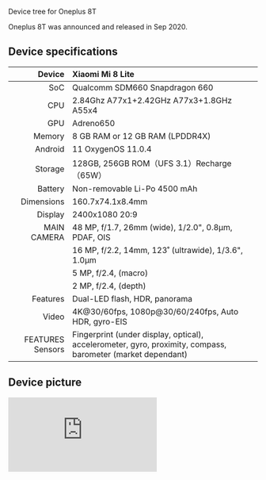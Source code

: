 Device tree for Oneplus 8T

Oneplus 8T was announced and released in Sep 2020.

## Device specifications

| Device       | Xiaomi Mi 8 Lite                                    |
| -----------: | :-------------------------------------------------- |
| SoC          | Qualcomm SDM660 Snapdragon 660                      |
| CPU          | 2.84Ghz A77x1+2.42GHz A77x3+1.8GHz A55x4	      	     |
| GPU          | Adreno650                                          |
| Memory       | 8 GB RAM or 12 GB RAM (LPDDR4X)                      |
| Android      | 11   OxygenOS 11.0.4                                   	     |
| Storage      | 128GB, 256GB ROM（UFS 3.1）Recharge（65W）		     |
| Battery      | Non-removable Li-Po 4500 mAh                  	     |
| Dimensions   | 160.7x74.1x8.4mm                               |
| Display      | 2400x1080 20:9
| MAIN CAMERA  | 48 MP, f/1.7, 26mm (wide), 1/2.0", 0.8µm, PDAF, OIS       |
|              |  16 MP, f/2.2, 14mm, 123˚ (ultrawide), 1/3.6", 1.0µm         |
|              |  5 MP, f/2.4, (macro)      |
|              |  2 MP, f/2.4, (depth)        |
| Features     | Dual-LED flash, HDR, panorama                          |
| Video        | 4K@30/60fps, 1080p@30/60/240fps, Auto HDR, gyro-EIS          |
|FEATURES Sensors| Fingerprint (under display, optical), accelerometer, gyro, proximity, compass, barometer (market dependant) |
## Device picture

![Oneplus 8T ](https://detail.zol.com.cn/picture_index_2085/index20848469_0_p1337764.shtml)
